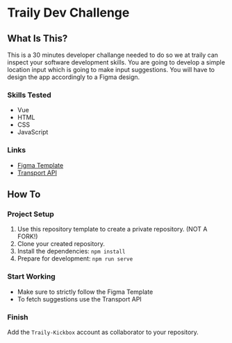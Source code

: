 # Traily Dev Challenge

## What Is This?
This is a 30 minutes developer challange needed to do so we at traily can inspect your software development skills. You are going to develop a simple location input which is going to make input suggestions. You will have to design the app accordingly to a Figma design.

### Skills Tested
- Vue
- HTML
- CSS
- JavaScript

### Links
- [Figma Template](https://www.figma.com/file/gZKinnendF1Js5w0lAEFI6?node-id=1%3A2980&viewport=-1027%2C269%2C0.6635387539863586)
- [Transport API](https://transport.opendata.ch/)

## How To
### Project Setup
1. Use this repository template to create a private repository. (NOT A FORK!)
2. Clone your created repository.
2. Install the dependencies: `npm install`
4. Prepare for development: `npm run serve`

### Start Working
- Make sure to strictly follow the Figma Template
- To fetch suggestions use the Transport API

### Finish
Add the `Traily-Kickbox` account as collaborator to your repository.
